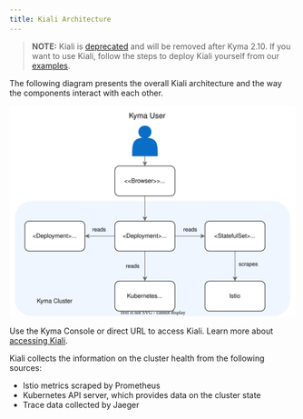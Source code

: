 ```yaml
---
title: Kiali Architecture
---
```


> **NOTE:** Kiali is [deprecated](https://kyma-project.io/blog/kiali-deprecation) and will be removed after Kyma 2.10. If you want to use Kiali, follow the steps to deploy Kiali yourself from our [examples](https://github.com/kyma-project/examples/blob/main/kiali/README.md).

The following diagram presents the overall Kiali architecture and the way the components interact with each other.

![Kiali architecture](./assets/obsv-kiali-architecture.svg)

Use the Kyma Console or direct URL to access Kiali. Learn more about [accessing Kiali](../../04-operation-guides/security/sec-06-access-expose-grafana.md).

Kiali collects the information on the cluster health from the following sources:

* Istio metrics scraped by Prometheus
* Kubernetes API server, which provides data on the cluster state
* Trace data collected by Jaeger
